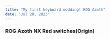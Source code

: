 ```yaml
---
title: "My first keyboard modding! ROG Azoth"
date: "Jul 28, 2023"
---
```

<div>
  <style>
    /* Neon colors */
    :root {
      --neon-yellow: #f4d03f;
      --neon-pink: #f62459;
      --neon-blue: #0dc9f7;
      --neon-green: #39ff14;
    }
    </style>
    <h3> ROG Azoth NX Red switches(Origin)
    </h3>
</div>




